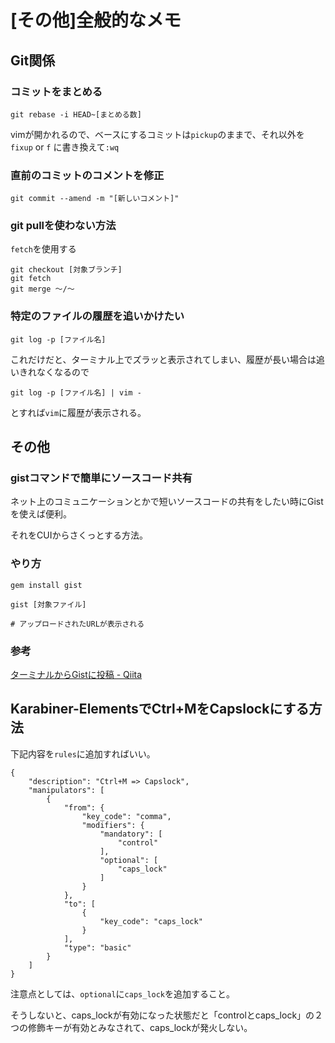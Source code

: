 # [その他]全般的なメモ


## Git関係

### コミットをまとめる

```
git rebase -i HEAD~[まとめる数]
```

vimが開かれるので、ベースにするコミットは`pickup`のままで、それ以外を`fixup` or `f` に書き換えて`:wq`


### 直前のコミットのコメントを修正

```
git commit --amend -m "[新しいコメント]"
```

### git pullを使わない方法

`fetch`を使用する

```
git checkout [対象ブランチ]
git fetch
git merge ～/～
```

### 特定のファイルの履歴を追いかけたい

```
git log -p [ファイル名]
```

これだけだと、ターミナル上でズラッと表示されてしまい、履歴が長い場合は追いきれなくなるので

```
git log -p [ファイル名] | vim -
```

とすれば`vim`に履歴が表示される。






## その他

### gistコマンドで簡単にソースコード共有

ネット上のコミュニケーションとかで短いソースコードの共有をしたい時にGistを使えば便利。

それをCUIからさくっとする方法。

### やり方

```
gem install gist

gist [対象ファイル]

# アップロードされたURLが表示される
```

### 参考

[ターミナルからGistに投稿 - Qiita](http://qiita.com/smison/items/d7fdec3a1b74a0d22c36)




## Karabiner-ElementsでCtrl+MをCapslockにする方法

下記内容を`rules`に追加すればいい。

```
{
    "description": "Ctrl+M => Capslock",
    "manipulators": [
        {
            "from": {
                "key_code": "comma",
                "modifiers": {
                    "mandatory": [
                        "control"
                    ],
                    "optional": [
                        "caps_lock"
                    ]
                }
            },
            "to": [
                {
                    "key_code": "caps_lock"
                }
            ],
            "type": "basic"
        }
    ]
}
```

注意点としては、`optional`に`caps_lock`を追加すること。

そうしないと、caps_lockが有効になった状態だと「controlとcaps_lock」の２つの修飾キーが有効とみなされて、caps_lockが発火しない。



